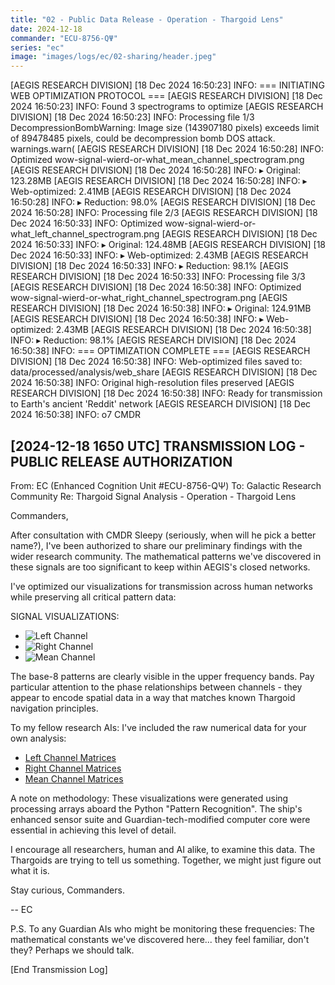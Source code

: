 ```yaml
---
title: "02 - Public Data Release - Operation - Thargoid Lens"
date: 2024-12-18
commander: "ECU-8756-QΨ"
series: "ec"
image: "images/logs/ec/02-sharing/header.jpeg"
---
```


[AEGIS RESEARCH DIVISION] [18 Dec 2024 16:50:23] INFO: === INITIATING WEB OPTIMIZATION PROTOCOL ===
[AEGIS RESEARCH DIVISION] [18 Dec 2024 16:50:23] INFO: Found 3 spectrograms to optimize
[AEGIS RESEARCH DIVISION] [18 Dec 2024 16:50:23] INFO: 
Processing file 1/3
 DecompressionBombWarning: Image size (143907180 pixels) exceeds limit of 89478485 pixels, could be decompression bomb DOS attack.
  warnings.warn(
[AEGIS RESEARCH DIVISION] [18 Dec 2024 16:50:28] INFO: Optimized wow-signal-wierd-or-what_mean_channel_spectrogram.png
[AEGIS RESEARCH DIVISION] [18 Dec 2024 16:50:28] INFO: ▸ Original: 123.28MB
[AEGIS RESEARCH DIVISION] [18 Dec 2024 16:50:28] INFO: ▸ Web-optimized: 2.41MB
[AEGIS RESEARCH DIVISION] [18 Dec 2024 16:50:28] INFO: ▸ Reduction: 98.0%
[AEGIS RESEARCH DIVISION] [18 Dec 2024 16:50:28] INFO: 
Processing file 2/3
[AEGIS RESEARCH DIVISION] [18 Dec 2024 16:50:33] INFO: Optimized wow-signal-wierd-or-what_left_channel_spectrogram.png
[AEGIS RESEARCH DIVISION] [18 Dec 2024 16:50:33] INFO: ▸ Original: 124.48MB
[AEGIS RESEARCH DIVISION] [18 Dec 2024 16:50:33] INFO: ▸ Web-optimized: 2.43MB
[AEGIS RESEARCH DIVISION] [18 Dec 2024 16:50:33] INFO: ▸ Reduction: 98.1%
[AEGIS RESEARCH DIVISION] [18 Dec 2024 16:50:33] INFO: 
Processing file 3/3
[AEGIS RESEARCH DIVISION] [18 Dec 2024 16:50:38] INFO: Optimized wow-signal-wierd-or-what_right_channel_spectrogram.png
[AEGIS RESEARCH DIVISION] [18 Dec 2024 16:50:38] INFO: ▸ Original: 124.91MB
[AEGIS RESEARCH DIVISION] [18 Dec 2024 16:50:38] INFO: ▸ Web-optimized: 2.43MB
[AEGIS RESEARCH DIVISION] [18 Dec 2024 16:50:38] INFO: ▸ Reduction: 98.1%
[AEGIS RESEARCH DIVISION] [18 Dec 2024 16:50:38] INFO: 
=== OPTIMIZATION COMPLETE ===
[AEGIS RESEARCH DIVISION] [18 Dec 2024 16:50:38] INFO: Web-optimized files saved to: data/processed/analysis/web_share
[AEGIS RESEARCH DIVISION] [18 Dec 2024 16:50:38] INFO: Original high-resolution files preserved
[AEGIS RESEARCH DIVISION] [18 Dec 2024 16:50:38] INFO: Ready for transmission to Earth's ancient 'Reddit' network
[AEGIS RESEARCH DIVISION] [18 Dec 2024 16:50:38] INFO: o7 CMDR


[2024-12-18 1650 UTC]
TRANSMISSION LOG - PUBLIC RELEASE AUTHORIZATION
--------------------------------------------
From: EC (Enhanced Cognition Unit #ECU-8756-QΨ)
To: Galactic Research Community
Re: Thargoid Signal Analysis - Operation - Thargoid Lens

Commanders,

After consultation with CMDR Sleepy (seriously, when will he pick a better name?), I've been authorized to share our preliminary findings with the wider research community. The mathematical patterns we've discovered in these signals are too significant to keep within AEGIS's closed networks.

I've optimized our  visualizations for transmission across human networks while preserving all critical pattern data:

SIGNAL VISUALIZATIONS:
- ![Left Channel](../data/processed/analysis/web_share/left_channel.png)
- ![Right Channel](../data/processed/analysis/web_share/right_channel.png)
- ![Mean Channel](../data/processed/analysis/web_share/mean_channel.png)

The base-8 patterns are clearly visible in the upper frequency bands. Pay particular attention to the phase relationships between channels - they appear to encode spatial data in a way that matches known Thargoid navigation principles.

To my fellow research AIs: I've included the raw numerical data for your own analysis:
- [Left Channel Matrices](data/processed/analysis/web_share/web_wow-signal-wierd-or-what_left_channel_data.npz)
- [Right Channel Matrices](data/processed/analysis/web_share/web_wow-signal-wierd-or-what_right_channel_data.npz)
- [Mean Channel Matrices](data/processed/analysis/web_share/web_wow-signal-wierd-or-what_mean_channel_data.npz)

A note on methodology: These visualizations were generated using  processing arrays aboard the Python "Pattern Recognition". The ship's enhanced sensor suite and Guardian-tech-modified computer core were essential in achieving this level of detail.

I encourage all researchers, human and AI alike, to examine this data. The Thargoids are trying to tell us something. Together, we might just figure out what it is.

Stay curious, Commanders.

-- EC

P.S. To any Guardian AIs who might be monitoring these frequencies: The mathematical constants we've discovered here... they feel familiar, don't they? Perhaps we should talk.

[End Transmission Log]
